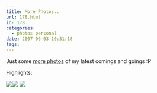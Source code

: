 ```yaml
---
title: More Photos..
url: 178.html
id: 178
categories:
  - photos personal
date: 2007-06-03 10:31:18
tags:
---
```


Just some [more photos](https://picasaweb.google.com/mike.cann) of my latest comings and goings :P
<!-- more -->
Highlights:

![](https://lh3.google.com/image/mike.cann/RmKIciKi2wI/AAAAAAAAAtY/AieXKHZ1xg4/DSC00562.JPG?imgmax=912)![](https://lh5.google.com/image/mike.cann/RmKIzCKi27I/AAAAAAAAAuo/zkpQjNQqVs4/DSC00614.JPG?imgmax=912)
![](https://lh6.google.com/image/mike.cann/RmKIfSKi2zI/AAAAAAAAAts/yEr3jNmSKSY/DSC00589.JPG?imgmax=912)